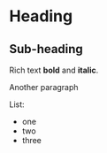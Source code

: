 # Heading

## Sub-heading

Rich text **bold** and **italic**.

Another paragraph

List:

- one
- two
- three
